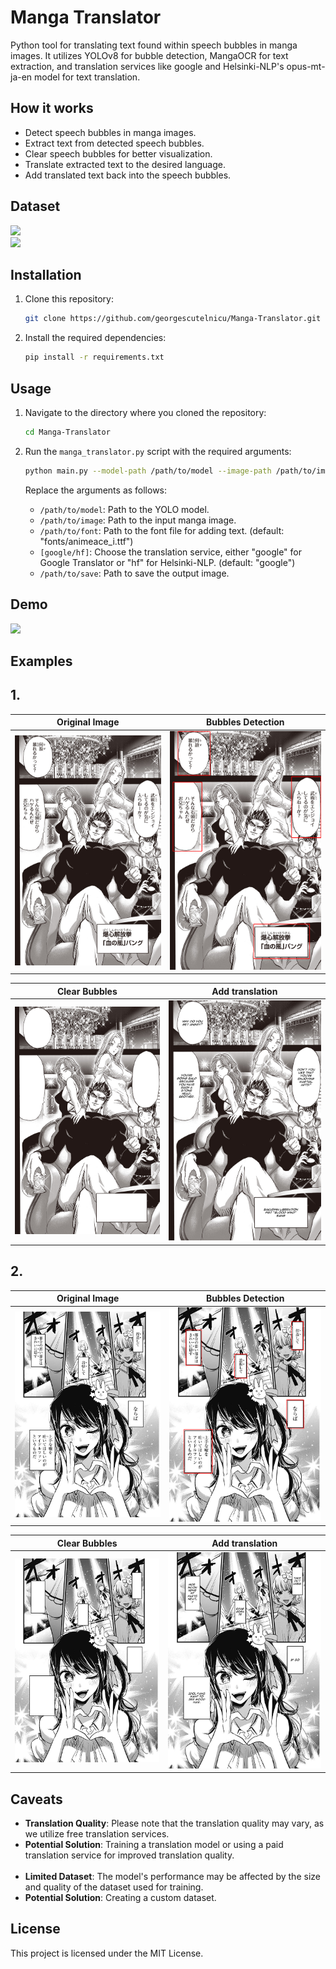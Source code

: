 # Manga Translator

Python tool for translating text found within speech bubbles in manga images. It utilizes YOLOv8 for bubble detection, MangaOCR for text extraction, and translation services like google and Helsinki-NLP's opus-mt-ja-en model for text translation.

## How it works

- Detect speech bubbles in manga images.
- Extract text from detected speech bubbles.
- Clear speech bubbles for better visualization.
- Translate extracted text to the desired language.
- Add translated text back into the speech bubbles.

## Dataset

<a href="https://universe.roboflow.com/luciano-bastos-nunes/mangas-bubble">
    <img src="https://img.shields.io/badge/Dataset%201-8A2BE2"></img>
</a>
<br>
<a href="https://universe.roboflow.com/sheepymeh/manga-vd5mb/">
    <img src="https://img.shields.io/badge/Dataset%202-8A2BE2"></img>
</a>

## Installation

1. Clone this repository:

    ```bash
    git clone https://github.com/georgescutelnicu/Manga-Translator.git
    ```

2. Install the required dependencies:

    ```bash
    pip install -r requirements.txt
    ```

## Usage

1. Navigate to the directory where you cloned the repository:

    ```bash
    cd Manga-Translator
    ```

2. Run the `manga_translator.py` script with the required arguments:

    ```bash
    python main.py --model-path /path/to/model --image-path /path/to/image --font-path /path/to/font --translator [google/hf] --save-path /path/to/save
    ```

    Replace the arguments as follows:
    - `/path/to/model`: Path to the YOLO model.
    - `/path/to/image`: Path to the input manga image.
    - `/path/to/font`: Path to the font file for adding text. (default: "fonts/animeace_i.ttf")
    - `[google/hf]`: Choose the translation service, either "google" for Google Translator or "hf" for Helsinki-NLP. (default: "google")
    - `/path/to/save`: Path to save the output image.

## Demo

<a href="https://huggingface.co/spaces/georgescutelnicu/MangaTranslator">
    <img src="https://img.shields.io/badge/Deployed%20on%20Hugging%20Face%20with%20Gradio-FFA500"></img>
</a>

## Examples

## 1.

| Original Image | Bubbles Detection |
|:-----------------:|:-----------------:|
| ![Image 1](examples/0.png) | ![Image 2](examples/1.png) |

| Clear Bubbles | Add translation |
|:-----------------:|:-----------------:|
| ![Image 3](examples/2.png) | ![Image 4](examples/3.png) |

## 2.

| Original Image | Bubbles Detection |
|:-----------------:|:-----------------:|
| ![Image 1](examples/ex0.png) | ![Image 2](examples/ex1.png) |

| Clear Bubbles | Add translation |
|:-----------------:|:-----------------:|
| ![Image 3](examples/ex2.png) | ![Image 4](examples/ex3.png) |

## Caveats

- **Translation Quality**: Please note that the translation quality may vary, as we utilize free translation services.
- **Potential Solution**: Training a translation model or using a paid translation service for improved translation quality.
  <br> <br>
- **Limited Dataset**: The model's performance may be affected by the size and quality of the dataset used for training.
- **Potential Solution**: Creating a custom dataset.

## License

This project is licensed under the MIT License.
